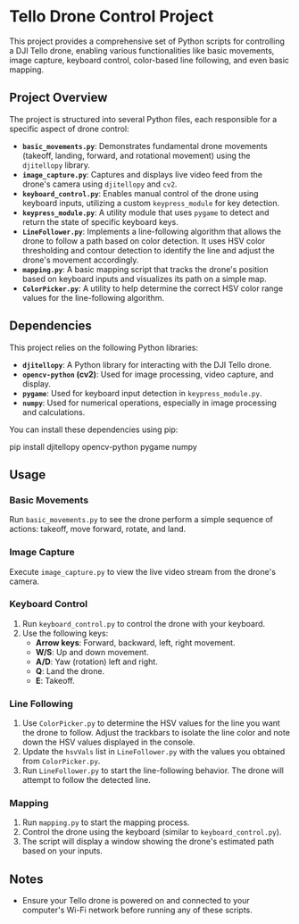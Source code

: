 # Tello Drone Control Project

This project provides a comprehensive set of Python scripts for controlling a DJI Tello drone, enabling various functionalities like basic movements, image capture, keyboard control, color-based line following, and even basic mapping.

## Project Overview

The project is structured into several Python files, each responsible for a specific aspect of drone control:

-   **`basic_movements.py`**: Demonstrates fundamental drone movements (takeoff, landing, forward, and rotational movement) using the `djitellopy` library.
-   **`image_capture.py`**: Captures and displays live video feed from the drone's camera using `djitellopy` and `cv2`.
-   **`keyboard_control.py`**: Enables manual control of the drone using keyboard inputs, utilizing a custom `keypress_module` for key detection.
-   **`keypress_module.py`**: A utility module that uses `pygame` to detect and return the state of specific keyboard keys.
-   **`LineFollower.py`**: Implements a line-following algorithm that allows the drone to follow a path based on color detection. It uses HSV color thresholding and contour detection to identify the line and adjust the drone's movement accordingly.
-   **`mapping.py`**: A basic mapping script that tracks the drone's position based on keyboard inputs and visualizes its path on a simple map.
-   **`ColorPicker.py`**: A utility to help determine the correct HSV color range values for the line-following algorithm.

## Dependencies

This project relies on the following Python libraries:

-   **`djitellopy`**: A Python library for interacting with the DJI Tello drone.
-   **`opencv-python` (cv2)**: Used for image processing, video capture, and display.
-   **`pygame`**: Used for keyboard input detection in `keypress_module.py`.
-   **`numpy`**: Used for numerical operations, especially in image processing and calculations.

You can install these dependencies using pip:

pip install djitellopy opencv-python pygame numpy


## Usage

### Basic Movements

Run `basic_movements.py` to see the drone perform a simple sequence of actions: takeoff, move forward, rotate, and land.

### Image Capture

Execute `image_capture.py` to view the live video stream from the drone's camera.

### Keyboard Control

1. Run `keyboard_control.py` to control the drone with your keyboard.
2. Use the following keys:
    -   **Arrow keys**: Forward, backward, left, right movement.
    -   **W/S**: Up and down movement.
    -   **A/D**: Yaw (rotation) left and right.
    -   **Q**: Land the drone.
    -   **E**: Takeoff.

### Line Following

1. Use `ColorPicker.py` to determine the HSV values for the line you want the drone to follow. Adjust the trackbars to isolate the line color and note down the HSV values displayed in the console.
2. Update the `hsvVals` list in `LineFollower.py` with the values you obtained from `ColorPicker.py`.
3. Run `LineFollower.py` to start the line-following behavior. The drone will attempt to follow the detected line.

### Mapping

1. Run `mapping.py` to start the mapping process.
2. Control the drone using the keyboard (similar to `keyboard_control.py`).
3. The script will display a window showing the drone's estimated path based on your inputs.

## Notes

-   Ensure your Tello drone is powered on and connected to your computer's Wi-Fi network before running any of these scripts.
